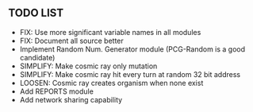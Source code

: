 ## TODO LIST
+ FIX: Use more significant variable names in all modules
+ FIX: Document all source better
+ Implement Random Num. Generator module (PCG-Random is a good candidate)
+ SIMPLIFY: Make cosmic ray only mutation
+ SIMPLIFY: Make cosmic ray hit every turn at random 32 bit address
+ LOOSEN: Cosmic ray creates organism when none exist
+ Add REPORTS module
+ Add network sharing capability
